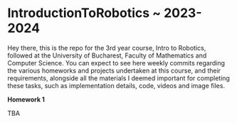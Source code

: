 # IntroductionToRobotics ~ 2023-2024
Hey there, this is the repo for the 3rd year course, Intro to Robotics, followed at the University of Bucharest, Faculty of Mathematics and Computer Science. You can expect to see here weekly commits regarding the various homeworks and projects undertaken at this course, and their requirements, alongside all the materials I deemed important for completing these tasks, such as implementation details, code, videos and image files. 

**Homework 1**

TBA



